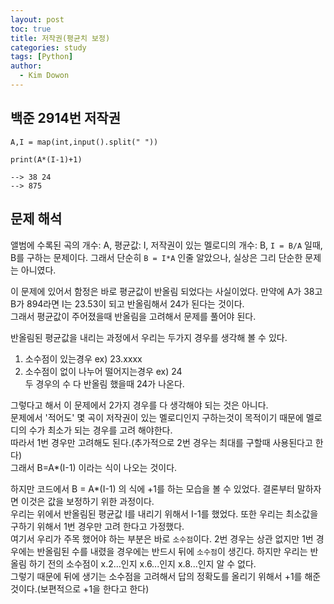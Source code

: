 ```yaml
---
layout: post
toc: true
title: 저작권(평균치 보정)
categories: study
tags: [Python]
author:
  - Kim Dowon
---
```



## 백준 2914번 저작권

```
A,I = map(int,input().split(" "))

print(A*(I-1)+1)

--> 38 24
--> 875
```

## 문제 해석
앨범에 수록된 곡의 개수: A, 평균값: I, 저작권이 있는 멜로디의 개수: B, `I = B/A` 일때, B를 구하는 문제이다.
그래서 단순히 `B = I*A` 인줄 알았으나, 실상은 그리 단순한 문제는 아니였다.

이 문제에 있어서 함정은 바로 평균값이 반올림 되었다는 사실이었다. 만약에 A가 38고 B가 894라면 I는 23.53이 되고 반올림해서 24가 된다는 것이다.   
그래서 평균값이 주어졌을때 반올림을 고려해서 문제를 풀어야 된다.

반올림된 평균값을 내리는 과정에서 우리는 두가지 경우를 생각해 볼 수 있다.   
1. 소수점이 있는경우 ex) 23.xxxx
2. 소수점이 없이 나누어 떨어지는경우 ex) 24   
두 경우의 수 다 반올림 했을때 24가 나온다.    
   
그렇다고 해서 이 문제에서 2가지 경우를 다 생각해야 되는 것은 아니다.    
문제에서 '적어도' 몇 곡이 저작권이 있는 멜로디인지 구하는것이 목적이기 때문에 멜로디의 수가 최소가 되는 경우를 고려 해야한다.   
따라서 1번 경우만 고려해도 된다.(추가적으로 2번 경우는 최대를 구할때 사용된다고 한다)   
그래서 B=A*(I-1) 이라는 식이 나오는 것이다.   

하지만 코드에서 B = A*(I-1) 의 식에 +1를 하는 모습을 볼 수 있었다. 결론부터 말하자면 이것은 값을 보정하기 위한 과정이다.   
우리는 위에서 반올림된 평균값 I를 내리기 위해서 I-1를 했었다. 또한 우리는 최소값을 구하기 위해서 1번 경우만 고려 한다고 가정했다.    
여기서 우리가 주목 했어야 하는 부분은 바로 `소수점`이다. 2번 경우는 상관 없지만 1번 경우에는 반올림된 수를 내렸을 경우에는 반드시 뒤에 `소수점`이 생긴다. 
하지만 우리는 반올림 하기 전의 소수점이 x.2...인지 x.6...인지 x.8...인지 알 수 없다.    
그렇기 때문에 뒤에 생기는 소수점을 고려해서 답의 정확도를 올리기 위해서 +1를 해준 것이다.(보편적으로 +1을 한다고 한다)
